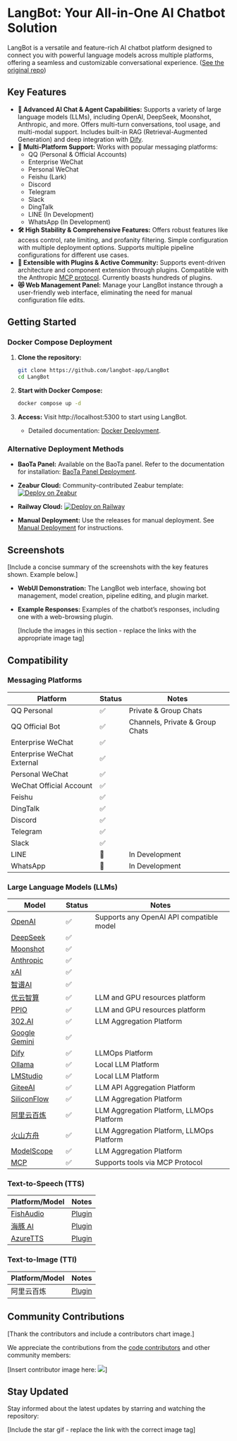 # LangBot: Your All-in-One AI Chatbot Solution

LangBot is a versatile and feature-rich AI chatbot platform designed to connect you with powerful language models across multiple platforms, offering a seamless and customizable conversational experience.  ([See the original repo](https://github.com/langbot-app/LangBot))

## Key Features

*   **💬 Advanced AI Chat & Agent Capabilities:** Supports a variety of large language models (LLMs), including OpenAI, DeepSeek, Moonshot, Anthropic, and more.  Offers multi-turn conversations, tool usage, and multi-modal support. Includes built-in RAG (Retrieval-Augmented Generation) and deep integration with [Dify](https://dify.ai).
*   **🤖 Multi-Platform Support:**  Works with popular messaging platforms:
    *   QQ (Personal & Official Accounts)
    *   Enterprise WeChat
    *   Personal WeChat
    *   Feishu (Lark)
    *   Discord
    *   Telegram
    *   Slack
    *   DingTalk
    *   LINE (In Development)
    *   WhatsApp (In Development)
*   **🛠️ High Stability & Comprehensive Features:**  Offers robust features like access control, rate limiting, and profanity filtering. Simple configuration with multiple deployment options. Supports multiple pipeline configurations for different use cases.
*   **🧩 Extensible with Plugins & Active Community:** Supports event-driven architecture and component extension through plugins. Compatible with the Anthropic [MCP protocol](https://modelcontextprotocol.io/).  Currently boasts hundreds of plugins.
*   **😻 Web Management Panel:** Manage your LangBot instance through a user-friendly web interface, eliminating the need for manual configuration file edits.

## Getting Started

### Docker Compose Deployment

1.  **Clone the repository:**

    ```bash
    git clone https://github.com/langbot-app/LangBot
    cd LangBot
    ```

2.  **Start with Docker Compose:**

    ```bash
    docker compose up -d
    ```

3.  **Access:**  Visit http://localhost:5300 to start using LangBot.

    *   Detailed documentation: [Docker Deployment](https://docs.langbot.app/zh/deploy/langbot/docker.html).

### Alternative Deployment Methods

*   **BaoTa Panel:**  Available on the BaoTa panel. Refer to the documentation for installation: [BaoTa Panel Deployment](https://docs.langbot.app/zh/deploy/langbot/one-click/bt.html).

*   **Zeabur Cloud:** Community-contributed Zeabur template:  [![Deploy on Zeabur](https://zeabur.com/button.svg)](https://zeabur.com/zh-CN/templates/ZKTBDH)

*   **Railway Cloud:** [![Deploy on Railway](https://railway.com/button.svg)](https://railway.app/template/yRrAyL?referralCode=vogKPF)

*   **Manual Deployment:** Use the releases for manual deployment. See [Manual Deployment](https://docs.langbot.app/zh/deploy/langbot/manual.html) for instructions.

## Screenshots

[Include a concise summary of the screenshots with the key features shown. Example below.]

*   **WebUI Demonstration:** The LangBot web interface, showing bot management, model creation, pipeline editing, and plugin market.
*   **Example Responses:** Examples of the chatbot’s responses, including one with a web-browsing plugin.

    [Include the images in this section - replace the links with the appropriate image tag]

## Compatibility

### Messaging Platforms

| Platform           | Status | Notes                                |
| ------------------ | ------ | ------------------------------------ |
| QQ Personal        | ✅     | Private & Group Chats                 |
| QQ Official Bot    | ✅     | Channels, Private & Group Chats     |
| Enterprise WeChat | ✅     |                                      |
| Enterprise WeChat External | ✅     |                                      |
| Personal WeChat    | ✅     |                                      |
| WeChat Official Account | ✅     |                                      |
| Feishu             | ✅     |                                      |
| DingTalk           | ✅     |                                      |
| Discord            | ✅     |                                      |
| Telegram           | ✅     |                                      |
| Slack              | ✅     |                                      |
| LINE               | 🚧     | In Development                      |
| WhatsApp           | 🚧     | In Development                      |

### Large Language Models (LLMs)

| Model                            | Status | Notes                                      |
| -------------------------------- | ------ | ------------------------------------------ |
| [OpenAI](https://platform.openai.com/)  | ✅     | Supports any OpenAI API compatible model  |
| [DeepSeek](https://www.deepseek.com/)    | ✅     |                                            |
| [Moonshot](https://www.moonshot.cn/)   | ✅     |                                            |
| [Anthropic](https://www.anthropic.com/) | ✅     |                                            |
| [xAI](https://x.ai/)                   | ✅     |                                            |
| [智谱AI](https://open.bigmodel.cn/)    | ✅     |                                            |
| [优云智算](https://www.compshare.cn/?ytag=GPU_YY-gh_langbot)   | ✅     | LLM and GPU resources platform           |
| [PPIO](https://ppinfra.com/user/register?invited_by=QJKFYD&utm_source=github_langbot) | ✅     | LLM and GPU resources platform            |
| [302.AI](https://share.302.ai/SuTG99)    | ✅     | LLM Aggregation Platform                   |
| [Google Gemini](https://aistudio.google.com/prompts/new_chat) | ✅     |                                            |
| [Dify](https://dify.ai)                  | ✅     | LLMOps Platform                            |
| [Ollama](https://ollama.com/)             | ✅     | Local LLM Platform                         |
| [LMStudio](https://lmstudio.ai/)          | ✅     | Local LLM Platform                         |
| [GiteeAI](https://ai.gitee.com/)         | ✅     | LLM API Aggregation Platform               |
| [SiliconFlow](https://siliconflow.cn/)  | ✅     | LLM Aggregation Platform                   |
| [阿里云百炼](https://bailian.console.aliyun.com/)  | ✅     | LLM Aggregation Platform, LLMOps Platform |
| [火山方舟](https://console.volcengine.com/ark/region:ark+cn-beijing/model?vendor=Bytedance&view=LIST_VIEW)   | ✅     | LLM Aggregation Platform, LLMOps Platform |
| [ModelScope](https://modelscope.cn/docs/model-service/API-Inference/intro)    | ✅     | LLM Aggregation Platform                   |
| [MCP](https://modelcontextprotocol.io/)    | ✅     | Supports tools via MCP Protocol          |

### Text-to-Speech (TTS)

| Platform/Model                    | Notes                                                                  |
| --------------------------------- | ---------------------------------------------------------------------- |
| [FishAudio](https://fish.audio/zh-CN/discovery/)  | [Plugin](https://github.com/the-lazy-me/NewChatVoice)           |
| [海豚 AI](https://www.ttson.cn/?source=thelazy)   | [Plugin](https://github.com/the-lazy-me/NewChatVoice)           |
| [AzureTTS](https://portal.azure.com/)          | [Plugin](https://github.com/Ingnaryk/LangBot_AzureTTS)          |

### Text-to-Image (TTI)

| Platform/Model          | Notes                                                                         |
| ----------------------- | ----------------------------------------------------------------------------- |
| 阿里云百炼              | [Plugin](https://github.com/Thetail001/LangBot_BailianTextToImagePlugin)       |

## Community Contributions

[Thank the contributors and include a contributors chart image.]

We appreciate the contributions from the [code contributors](https://github.com/langbot-app/LangBot/graphs/contributors) and other community members:

[Insert contributor image here: <img src="https://contrib.rocks/image?repo=langbot-app/LangBot" />]

## Stay Updated

Stay informed about the latest updates by starring and watching the repository:

[Include the star gif - replace the link with the correct image tag]